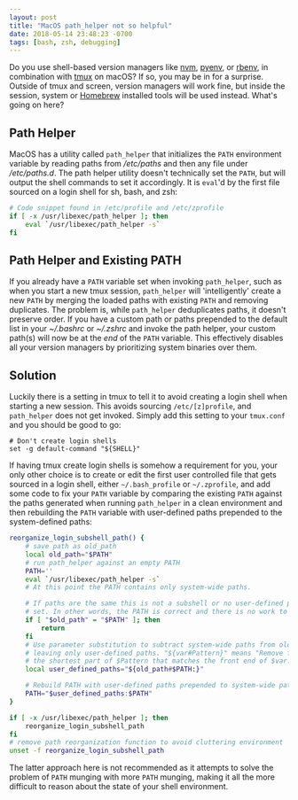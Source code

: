 ```yaml
---
layout: post
title: "MacOS path_helper not so helpful"
date: 2018-05-14 23:48:23 -0700
tags: [bash, zsh, debugging]
---
```


Do you use shell-based version managers like [nvm], [pyenv], or [rbenv], in combination with
[tmux] on macOS? If so, you may be in for a surprise. Outside of tmux and screen, version
managers will work fine, but inside the session, system or [Homebrew] installed tools will be
used instead. What's going on here?

<!--more -->

## Path Helper

MacOS has a utility called `path_helper` that initializes the `PATH` environment variable by
reading paths from _/etc/paths_ and then any file under _/etc/paths.d_. The path helper utility
doesn't technically set the `PATH`, but will output the shell commands to set it accordingly. It is
`eval`'d by the first file sourced on a login shell for sh, bash, and zsh:

```bash
# Code snippet found in /etc/profile and /etc/zprofile
if [ -x /usr/libexec/path_helper ]; then
    eval `/usr/libexec/path_helper -s`
fi
```

## Path Helper and Existing PATH

If you already have a `PATH` variable set when invoking `path_helper`, such as when you start a new
tmux session, `path_helper` will 'intelligently' create a new `PATH` by merging the loaded paths
with existing `PATH` and removing duplicates. The problem is, while `path_helper` deduplicates
paths, it doesn't preserve order. If you have a custom path or paths prepended to the default list
in your _~/.bashrc_ or _~/.zshrc_  and invoke the path helper, your custom path(s) will now be at
the _end_ of the `PATH` variable. This effectively disables all your version managers by
prioritizing system binaries over them.

## Solution

Luckily there is a setting in tmux to tell it to avoid creating a login shell when starting a new
session. This avoids sourcing `/etc/[z]profile`, and `path_helper` does not get invoked. Simply add
this setting to your `tmux.conf` and you should be good to go:

```
# Don't create login shells
set -g default-command "${SHELL}"
```

If having tmux create login shells is somehow a requirement for you, your only other choice is to
create or edit the first user controlled file that gets sourced in a login shell, either
`~/.bash_profile` or `~/.zprofile`, and add some code to fix your `PATH` variable by comparing the
existing `PATH` against the paths generated when running `path_helper` in a clean environment and
then rebuilding the `PATH` variable with user-defined paths prepended to the system-defined paths:

```bash
reorganize_login_subshell_path() {
    # save path as old_path
    local old_path="$PATH"
    # run path_helper against an empty PATH
    PATH=''
    eval `/usr/libexec/path_helper -s`
    # At this point the PATH contains only system-wide paths.

    # If paths are the same this is not a subshell or no user-defined paths are
    # set. In other words, the PATH is correct and there is no work to be done.
    if [ "$old_path" = "$PATH" ]; then
        return
    fi
    # Use parameter substitution to subtract system-wide paths from old_path,
    # leaving only user-defined paths. "${var#Pattern}" means "Remove from $var
    # the shortest part of $Pattern that matches the front end of $var."
    local user_defined_paths="${old_path#$PATH:}"

    # Rebuild PATH with user-defined paths prepended to system-wide paths.
    PATH="$user_defined_paths:$PATH"
}

if [ -x /usr/libexec/path_helper ]; then
    reorganize_login_subshell_path
fi
# remove path reorganization function to avoid cluttering environment
unset -f reorganize_login_subshell_path
```

The latter approach here is not recommended as it attempts to solve the problem of `PATH` munging
with more `PATH` munging, making it all the more difficult to reason about the state of your shell
environment.

[nvm]: https://github.com/nvm-sh/nvm
[pyenv]: https://github.com/pyenv/pyenv
[rbenv]: https://github.com/rbenv/rbenv
[tmux]: https://github.com/tmux/tmux
[Homebrew]: https://brew.sh/
